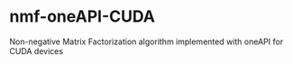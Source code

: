 # nmf-oneAPI-CUDA
Non-negative Matrix Factorization algorithm implemented with oneAPI for CUDA devices
